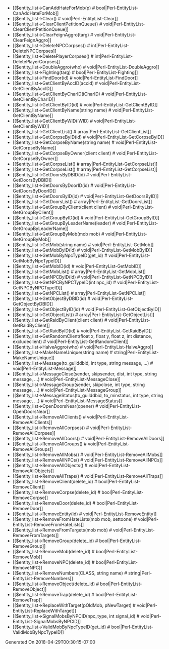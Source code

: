 * [[$entity_list->CanAddHateForMob(p) # bool|Perl-EntityList-CanAddHateForMob]]
* [[$entity_list->Clear() # void|Perl-EntityList-Clear]]
* [[$entity_list->ClearClientPetitionQueue() # void|Perl-EntityList-ClearClientPetitionQueue]]
* [[$entity_list->ClearFeignAggro(targ) # void|Perl-EntityList-ClearFeignAggro]]
* [[$entity_list->DeleteNPCCorpses() # int|Perl-EntityList-DeleteNPCCorpses]]
* [[$entity_list->DeletePlayerCorpses() # int|Perl-EntityList-DeletePlayerCorpses]]
* [[$entity_list->DoubleAggro(who) # void|Perl-EntityList-DoubleAggro]]
* [[$entity_list->Fighting(targ) # bool|Perl-EntityList-Fighting]]
* [[$entity_list->FindDoor(id) # void|Perl-EntityList-FindDoor]]
* [[$entity_list->GetClientByAccID(accid) # void|Perl-EntityList-GetClientByAccID]]
* [[$entity_list->GetClientByCharID(iCharID) # void|Perl-EntityList-GetClientByCharID]]
* [[$entity_list->GetClientByID(id) # void|Perl-EntityList-GetClientByID]]
* [[$entity_list->GetClientByName(string name) # void|Perl-EntityList-GetClientByName]]
* [[$entity_list->GetClientByWID(iWID) # void|Perl-EntityList-GetClientByWID]]
* [[$entity_list->GetClientList() # array|Perl-EntityList-GetClientList]]
* [[$entity_list->GetCorpseByID(id) # void|Perl-EntityList-GetCorpseByID]]
* [[$entity_list->GetCorpseByName(string name) # void|Perl-EntityList-GetCorpseByName]]
* [[$entity_list->GetCorpseByOwner(client client) # void|Perl-EntityList-GetCorpseByOwner]]
* [[$entity_list->GetCorpseList() # array|Perl-EntityList-GetCorpseList]]
* [[$entity_list->GetCorpseList() # array|Perl-EntityList-GetCorpseList]]
* [[$entity_list->GetDoorsByDBID(id) # void|Perl-EntityList-GetDoorsByDBID]]
* [[$entity_list->GetDoorsByDoorID(id) # void|Perl-EntityList-GetDoorsByDoorID]]
* [[$entity_list->GetDoorsByID(id) # void|Perl-EntityList-GetDoorsByID]]
* [[$entity_list->GetDoorsList() # array|Perl-EntityList-GetDoorsList]]
* [[$entity_list->GetGroupByClient(client client) # void|Perl-EntityList-GetGroupByClient]]
* [[$entity_list->GetGroupByID(id) # void|Perl-EntityList-GetGroupByID]]
* [[$entity_list->GetGroupByLeaderName(leader) # void|Perl-EntityList-GetGroupByLeaderName]]
* [[$entity_list->GetGroupByMob(mob mob) # void|Perl-EntityList-GetGroupByMob]]
* [[$entity_list->GetMob(string name) # void|Perl-EntityList-GetMob]]
* [[$entity_list->GetMobByID(id) # void|Perl-EntityList-GetMobByID]]
* [[$entity_list->GetMobByNpcTypeID(get_id) # void|Perl-EntityList-GetMobByNpcTypeID]]
* [[$entity_list->GetMobID(id) # void|Perl-EntityList-GetMobID]]
* [[$entity_list->GetMobList() # array|Perl-EntityList-GetMobList]]
* [[$entity_list->GetNPCByID(id) # void|Perl-EntityList-GetNPCByID]]
* [[$entity_list->GetNPCByNPCTypeID(int npc_id) # void|Perl-EntityList-GetNPCByNPCTypeID]]
* [[$entity_list->GetNPCList() # array|Perl-EntityList-GetNPCList]]
* [[$entity_list->GetObjectByDBID(id) # void|Perl-EntityList-GetObjectByDBID]]
* [[$entity_list->GetObjectByID(id) # void|Perl-EntityList-GetObjectByID]]
* [[$entity_list->GetObjectList() # array|Perl-EntityList-GetObjectList]]
* [[$entity_list->GetRaidByClient(client client) # void|Perl-EntityList-GetRaidByClient]]
* [[$entity_list->GetRaidByID(id) # void|Perl-EntityList-GetRaidByID]]
* [[$entity_list->GetRandomClient(float x, float y, float z, int distance, excludeclient) # void|Perl-EntityList-GetRandomClient]]
* [[$entity_list->HalveAggro(who) # void|Perl-EntityList-HalveAggro]]
* [[$entity_list->MakeNameUnique(string name) # string|Perl-EntityList-MakeNameUnique]]
* [[$entity_list->Message(to_guilddbid, int type, string message, ...) # void|Perl-EntityList-Message]]
* [[$entity_list->MessageClose(sender, skipsender, dist, int type, string message, ...) # void|Perl-EntityList-MessageClose]]
* [[$entity_list->MessageGroup(sender, skipclose, int type, string message, ...) # void|Perl-EntityList-MessageGroup]]
* [[$entity_list->MessageStatus(to_guilddbid, to_minstatus, int type, string message, ...) # void|Perl-EntityList-MessageStatus]]
* [[$entity_list->OpenDoorsNear(opener) # void|Perl-EntityList-OpenDoorsNear]]
* [[$entity_list->RemoveAllClients() # void|Perl-EntityList-RemoveAllClients]]
* [[$entity_list->RemoveAllCorpses() # void|Perl-EntityList-RemoveAllCorpses]]
* [[$entity_list->RemoveAllDoors() # void|Perl-EntityList-RemoveAllDoors]]
* [[$entity_list->RemoveAllGroups() # void|Perl-EntityList-RemoveAllGroups]]
* [[$entity_list->RemoveAllMobs() # void|Perl-EntityList-RemoveAllMobs]]
* [[$entity_list->RemoveAllNPCs() # void|Perl-EntityList-RemoveAllNPCs]]
* [[$entity_list->RemoveAllObjects() # void|Perl-EntityList-RemoveAllObjects]]
* [[$entity_list->RemoveAllTraps() # void|Perl-EntityList-RemoveAllTraps]]
* [[$entity_list->RemoveClient(delete_id) # bool|Perl-EntityList-RemoveClient]]
* [[$entity_list->RemoveCorpse(delete_id) # bool|Perl-EntityList-RemoveCorpse]]
* [[$entity_list->RemoveDoor(delete_id) # bool|Perl-EntityList-RemoveDoor]]
* [[$entity_list->RemoveEntity(id) # void|Perl-EntityList-RemoveEntity]]
* [[$entity_list->RemoveFromHateLists(mob mob, settoone) # void|Perl-EntityList-RemoveFromHateLists]]
* [[$entity_list->RemoveFromTargets(mob mob) # void|Perl-EntityList-RemoveFromTargets]]
* [[$entity_list->RemoveGroup(delete_id) # bool|Perl-EntityList-RemoveGroup]]
* [[$entity_list->RemoveMob(delete_id) # bool|Perl-EntityList-RemoveMob]]
* [[$entity_list->RemoveNPC(delete_id) # bool|Perl-EntityList-RemoveNPC]]
* [[$entity_list->RemoveNumbers(CLASS, string name) # string|Perl-EntityList-RemoveNumbers]]
* [[$entity_list->RemoveObject(delete_id) # bool|Perl-EntityList-RemoveObject]]
* [[$entity_list->RemoveTrap(delete_id) # bool|Perl-EntityList-RemoveTrap]]
* [[$entity_list->ReplaceWithTarget(pOldMob, pNewTarget) # void|Perl-EntityList-ReplaceWithTarget]]
* [[$entity_list->SignalMobsByNPCID(npc_type, int signal_id) # void|Perl-EntityList-SignalMobsByNPCID]]
* [[$entity_list->ValidMobByNpcTypeID(get_id) # bool|Perl-EntityList-ValidMobByNpcTypeID]]


Generated On 2018-04-29T00:30:15-07:00